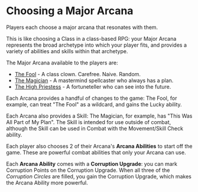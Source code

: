 # Choosing a Major Arcana

Players each choose a major arcana that resonates with them.

This is like choosing a Class in a class-based RPG: your Major Arcana represents the broad archetype
into which your player fits, and provides a variety of abilities and skills within that archetype.

The Major Arcana available to the players are:

* [The Fool](./arcana/0_the_fool.md) - A class clown. Carefree. Naive. Random.
* [The Magician](./generated/magician.md) - A mastermind spellcaster who always has a plan.
* [The High Priestess](./arcana/2_the_high_priestess.md) - A fortuneteller who can see into the future.

Each Arcana provides a handful of changes to the game: The Fool, for example, can treat "The Fool" as a wildcard, and gains the Lucky ability.

Each Arcana also provides a Skill: The Magician, for example, has "This Was All Part of My Plan". The Skill is intended for use outside of combat, although the Skill can be used in Combat with the Movement/Skill Check ability.

Each player also chooses 2 of their Arcana's **Arcana Abilities** to start off the game. These are powerful combat abilities that only your Arcana can use.

Each **Arcana Ability** comes with a **Corruption Upgrade**: you can mark Corruption Points on the Corruption Upgrade.
When all three of the _Corruption Circles_ are filled, you gain the Corruption Upgrade, which makes the Arcana Ability more powerful.

<!--
The initial run of the Major Arcana used exactly the first six cards and included:

* The Empress (A mama bear who hits like a truck when her allies are in danger),
* The Emperor (A charismatic leader with socks, sandals, and a wallet full of utility skills)
* The Hierophant (A bookish nerd who's armor is his speed)

then, I thought those seemed boring and replaced them with:

* The Lovers (pairs)
* Strength (they brought a lion)
* * Death (???)

however, ultimately I'd like to make sure that the game feels balanced and playable with just the first three classes before I add any more.
-->